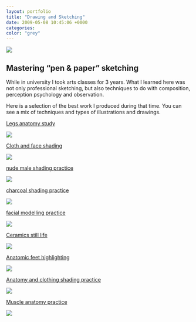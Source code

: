 ```yaml
---
layout: portfolio
title: "Drawing and Sketching"
date: 2009-05-08 10:45:06 +0000
categories:
color: "grey"
---
```


![](Drawing-feature.png)

## Mastering “pen & paper” sketching

While in university I took arts classes for 3 years. What I learned here was not only professional sketching, but also techniques to do with composition, perception psychology and observation.

Here is a selection of the best work I produced during that time. You can see a mix of techniques and types of illustrations and drawings.

[Legs anatomy study](https://i2.wp.com/goncaloandrade.com/wp-content/uploads/2014/01/001.jpg?ssl=1)

![](001-23273bc3-e587-461b-870b-bb2a1a725081.jpg)

[Cloth and face shading](https://i2.wp.com/goncaloandrade.com/wp-content/uploads/2014/01/000.jpg?ssl=1)

![](000-dfd5a315-8b6d-41a8-83e1-5bfc3ebbe938.jpg)

[nude male shading practice](https://i0.wp.com/goncaloandrade.com/wp-content/uploads/2014/01/009.jpg?ssl=1)

![](009-6d80f730-1ac3-4833-bc44-45aa7119b4c4.jpg)

[charcoal shading practice](https://i1.wp.com/goncaloandrade.com/wp-content/uploads/2014/01/008.jpg?ssl=1)

![](008-f9024563-70d4-4fc1-87dd-376af99275ee.jpg)

[facial modelling practice](https://i0.wp.com/goncaloandrade.com/wp-content/uploads/2014/01/007.jpg?ssl=1)

![](007-aab11b0f-8096-4015-8fcd-9e722f5334b7.jpg)

[Ceramics still life](https://i0.wp.com/goncaloandrade.com/wp-content/uploads/2014/01/006.jpg?ssl=1)

![](006-43822889-06ce-4134-8f5d-26c730ac2839.jpg)

[Anatomic feet highlighting](https://i1.wp.com/goncaloandrade.com/wp-content/uploads/2014/01/004.jpg?ssl=1)

![](004-522c37d7-e791-4c21-873d-0d3759daebdf.jpg)

[Anatomy and clothing shading practice](https://i1.wp.com/goncaloandrade.com/wp-content/uploads/2014/01/003.jpg?ssl=1)

![](003-93bdd1e4-0694-41b8-b9bd-361716ea2933.jpg)

[Muscle anatomy practice](https://i1.wp.com/goncaloandrade.com/wp-content/uploads/2014/01/002.jpg?ssl=1)

![](002-41928f9e-b7e0-4c6c-9f2c-0f3ad21521db.jpg)
